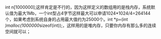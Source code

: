 int n[1000000];这样肯定是不行的，因为这样定义的数组用的是栈内存，系统默认值为最大1Mb，一个int型占4字节这样最大可以申请1024*1024/4=264144个，如果考虑到系统自身的占用最大值约为25000个。int *p=(int *)malloc(1000000*sizeof(int));，这样用的是堆内存，只要你内存有那么多的连续空间就可以；


